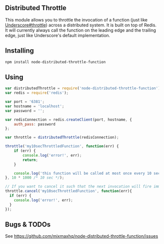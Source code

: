 ## Distributed Throttle

This module allows you to throttle the invocation of a function (just like [Underscore#throttle](http://underscorejs.org/#throttle)) across a distributed system. It is built on top of Redis. It will currently always call the function on the leading edge and the trailing edge, just like Underscore's default implementation.

## Installing 

```bash
npm install node-distributed-throttle-function
```

## Using

```js
var distributedThrottle = require('node-distributed-throttle-function');
var redis = require('redis');

var port = '6381';
var hostname = 'localhost';
var password = '';

var redisConnection = redis.createClient(port, hostname, {
	auth_pass: password
};

var throttle = distributedThrottle(redisConnection);

throttle('my10secThrottledFunction', function(err) {
	if (err) {
		console.log('error!', err);
		return;
	}

	console.log('this function will be called at most once every 10 seconds.');
}, 10 * 1000 /* 10 sec */);

// If you want to cancel it such that the next invocation will fire immediately.
throttle.cancel('my10secThrottledFunction', function(err){
  if (err) {
    console.log('error!', err);
  } 
});

```

## Bugs & TODOs

See <https://github.com/mixmaxhq/node-distributed-throttle-function/issues>
